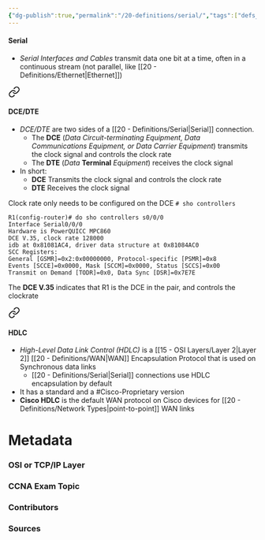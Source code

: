 ```yaml
---
{"dg-publish":true,"permalink":"/20-definitions/serial/","tags":["defs_ccna"]}
---
```


#### Serial
- *Serial Interfaces and Cables* transmit data one bit at a time, often in a continuous stream (not parallel, like [[20 - Definitions/Ethernet\|Ethernet]])


<div class="transclusion internal-embed is-loaded"><a class="markdown-embed-link" href="/20-definitions/dce/#dce-dte" aria-label="Open link"><svg xmlns="http://www.w3.org/2000/svg" width="24" height="24" viewBox="0 0 24 24" fill="none" stroke="currentColor" stroke-width="2" stroke-linecap="round" stroke-linejoin="round" class="svg-icon lucide-link"><path d="M10 13a5 5 0 0 0 7.54.54l3-3a5 5 0 0 0-7.07-7.07l-1.72 1.71"></path><path d="M14 11a5 5 0 0 0-7.54-.54l-3 3a5 5 0 0 0 7.07 7.07l1.71-1.71"></path></svg></a><div class="markdown-embed">



#### DCE/DTE
- *DCE/DTE* are two sides of a [[20 - Definitions/Serial\|Serial]] connection.
	- The **DCE** (*Data Circuit-terminating Equipment, Data Communications Equipment, or Data Carrier Equipment*) transmits the clock signal and controls the clock rate
	- The **DTE** (*Data* **Terminal** *Equipment*) receives the clock signal
- In short:
	- **DCE** Transmits the clock signal and controls the clock rate
	- **DTE** Receives the clock signal

Clock rate only needs to be configured on the DCE
`# sho controllers `
```
R1(config-router)# do sho controllers s0/0/0
Interface Serial0/0/0
Hardware is PowerQUICC MPC860
DCE V.35, clock rate 128000
idb at 0x81081AC4, driver data structure at 0x81084AC0
SCC Registers:
General [GSMR]=0x2:0x00000000, Protocol-specific [PSMR]=0x8
Events [SCCE]=0x0000, Mask [SCCM]=0x0000, Status [SCCS]=0x00
Transmit on Demand [TODR]=0x0, Data Sync [DSR]=0x7E7E
```
The **DCE V.35** indicates that R1 is the DCE in the pair, and controls the clockrate



</div></div>


<div class="transclusion internal-embed is-loaded"><a class="markdown-embed-link" href="/20-definitions/hdlc/#hdlc" aria-label="Open link"><svg xmlns="http://www.w3.org/2000/svg" width="24" height="24" viewBox="0 0 24 24" fill="none" stroke="currentColor" stroke-width="2" stroke-linecap="round" stroke-linejoin="round" class="svg-icon lucide-link"><path d="M10 13a5 5 0 0 0 7.54.54l3-3a5 5 0 0 0-7.07-7.07l-1.72 1.71"></path><path d="M14 11a5 5 0 0 0-7.54-.54l-3 3a5 5 0 0 0 7.07 7.07l1.71-1.71"></path></svg></a><div class="markdown-embed">



#### HDLC
- *High-Level Data Link Control (HDLC)* is a [[15 - OSI Layers/Layer 2\|Layer 2]] [[20 - Definitions/WAN\|WAN]] Encapsulation Protocol that is used on Synchronous data links
	- [[20 - Definitions/Serial\|Serial]] connections use HDLC encapsulation by default
- It has a standard and a #Cisco-Proprietary  version
- **Cisco HDLC** is the default WAN protocol on Cisco devices for [[20 - Definitions/Network Types\|point-to-point]] WAN links



</div></div>



# Metadata
### OSI or TCP/IP Layer

### CCNA Exam Topic

### Contributors

### Sources
